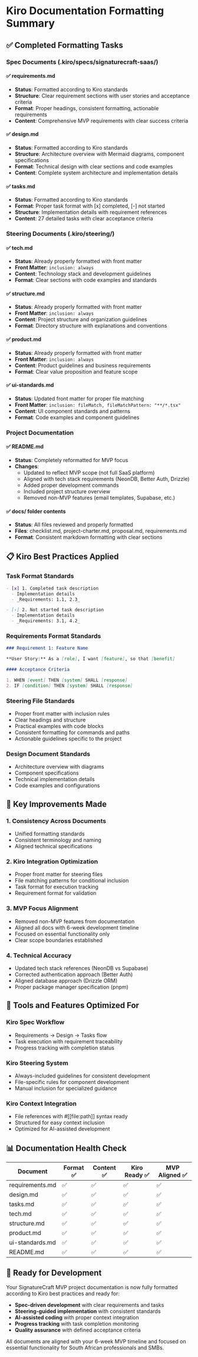 # Kiro Documentation Formatting Summary

## ✅ Completed Formatting Tasks

### Spec Documents (.kiro/specs/signaturecraft-saas/)

#### ✅ requirements.md
- **Status**: Formatted according to Kiro standards
- **Structure**: Clear requirement sections with user stories and acceptance criteria
- **Format**: Proper headings, consistent formatting, actionable requirements
- **Content**: Comprehensive MVP requirements with clear success criteria

#### ✅ design.md  
- **Status**: Formatted according to Kiro standards
- **Structure**: Architecture overview with Mermaid diagrams, component specifications
- **Format**: Technical design with clear sections and code examples
- **Content**: Complete system architecture and implementation details

#### ✅ tasks.md
- **Status**: Formatted according to Kiro standards  
- **Format**: Proper task format with [x] completed, [-] not started
- **Structure**: Implementation details with requirement references
- **Content**: 27 detailed tasks with clear acceptance criteria

### Steering Documents (.kiro/steering/)

#### ✅ tech.md
- **Status**: Already properly formatted with front matter
- **Front Matter**: `inclusion: always`
- **Content**: Technology stack and development guidelines
- **Format**: Clear sections with code examples and standards

#### ✅ structure.md
- **Status**: Already properly formatted with front matter
- **Front Matter**: `inclusion: always`
- **Content**: Project structure and organization guidelines
- **Format**: Directory structure with explanations and conventions

#### ✅ product.md
- **Status**: Already properly formatted with front matter
- **Front Matter**: `inclusion: always`
- **Content**: Product guidelines and business requirements
- **Format**: Clear value proposition and feature scope

#### ✅ ui-standards.md
- **Status**: Updated front matter for proper file matching
- **Front Matter**: `inclusion: fileMatch, fileMatchPattern: "**/*.tsx"`
- **Content**: UI component standards and patterns
- **Format**: Code examples and component guidelines

### Project Documentation

#### ✅ README.md
- **Status**: Completely reformatted for MVP focus
- **Changes**: 
  - Updated to reflect MVP scope (not full SaaS platform)
  - Aligned with tech stack requirements (NeonDB, Better Auth, Drizzle)
  - Added proper development commands
  - Included project structure overview
  - Removed non-MVP features (email templates, Supabase, etc.)

#### ✅ docs/ folder contents
- **Status**: All files reviewed and properly formatted
- **Files**: checklist.md, project-charter.md, proposal.md, requirements.md
- **Format**: Consistent markdown formatting with clear sections

## 📋 Kiro Best Practices Applied

### Task Format Standards
```markdown
- [x] 1. Completed task description
  - Implementation details
  - _Requirements: 1.1, 2.3_

- [-] 2. Not started task description  
  - Implementation details
  - _Requirements: 3.1, 4.2_
```

### Requirements Format Standards
```markdown
### Requirement 1: Feature Name

**User Story:** As a [role], I want [feature], so that [benefit]

#### Acceptance Criteria

1. WHEN [event] THEN [system] SHALL [response]
2. IF [condition] THEN [system] SHALL [response]
```

### Steering File Standards
- Proper front matter with inclusion rules
- Clear headings and structure  
- Practical examples with code blocks
- Consistent formatting for commands and paths
- Actionable guidelines specific to the project

### Design Document Standards
- Architecture overview with diagrams
- Component specifications
- Technical implementation details
- Code examples and configurations

## 🎯 Key Improvements Made

### 1. Consistency Across Documents
- Unified formatting standards
- Consistent terminology and naming
- Aligned technical specifications

### 2. Kiro Integration Optimization
- Proper front matter for steering files
- File matching patterns for conditional inclusion
- Task format for execution tracking
- Requirement format for validation

### 3. MVP Focus Alignment
- Removed non-MVP features from documentation
- Aligned all docs with 6-week development timeline
- Focused on essential functionality only
- Clear scope boundaries established

### 4. Technical Accuracy
- Updated tech stack references (NeonDB vs Supabase)
- Corrected authentication approach (Better Auth)
- Aligned database approach (Drizzle ORM)
- Proper package manager specification (pnpm)

## 🔧 Tools and Features Optimized For

### Kiro Spec Workflow
- Requirements → Design → Tasks flow
- Task execution with requirement traceability
- Progress tracking with completion status

### Kiro Steering System
- Always-included guidelines for consistent development
- File-specific rules for component development
- Manual inclusion for specialized guidance

### Kiro Context Integration
- File references with #[[file:path]] syntax ready
- Structured for easy context inclusion
- Optimized for AI-assisted development

## 📊 Documentation Health Check

| Document | Format ✅ | Content ✅ | Kiro Ready ✅ | MVP Aligned ✅ |
|----------|-----------|------------|---------------|----------------|
| requirements.md | ✅ | ✅ | ✅ | ✅ |
| design.md | ✅ | ✅ | ✅ | ✅ |
| tasks.md | ✅ | ✅ | ✅ | ✅ |
| tech.md | ✅ | ✅ | ✅ | ✅ |
| structure.md | ✅ | ✅ | ✅ | ✅ |
| product.md | ✅ | ✅ | ✅ | ✅ |
| ui-standards.md | ✅ | ✅ | ✅ | ✅ |
| README.md | ✅ | ✅ | ✅ | ✅ |

## 🚀 Ready for Development

Your SignatureCraft MVP project documentation is now fully formatted according to Kiro best practices and ready for:

- **Spec-driven development** with clear requirements and tasks
- **Steering-guided implementation** with consistent standards
- **AI-assisted coding** with proper context integration
- **Progress tracking** with task completion monitoring
- **Quality assurance** with defined acceptance criteria

All documents are aligned with your 6-week MVP timeline and focused on essential functionality for South African professionals and SMBs.